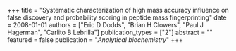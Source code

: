 +++
title = "Systematic characterization of high mass accuracy influence on false discovery and probability scoring in peptide mass fingerprinting"
date = 2008-01-01
authors = ["Eric D Dodds", "Brian H Clowers", "Paul J Hagerman", "Carlito B Lebrilla"]
publication_types = ["2"]
abstract = ""
featured = false
publication = "*Analytical biochemistry*"
+++

